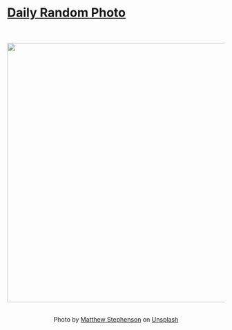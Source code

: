 # [Daily Random Photo](https://www.dailyrandomphoto.com/)

<div align="center">
  <br>
  <br>
  <a href="https://www.dailyrandomphoto.com/p/2025/2025-05-30/"><img src="https://images.unsplash.com/photo-1745933121819-576063018cbd?crop=entropy&cs=tinysrgb&fit=max&fm=jpg&ixid=M3w3NzUwOHwwfDF8cmFuZG9tfHx8fHx8fHx8MTc0ODU2NjAzMHw&ixlib=rb-4.1.0&q=80&w=1080" width="600px"></a>
  <br>
  <br>
  <p class="has-text-grey">Photo by <a href="https://unsplash.com/@matthewryanstephenson?utm_source=Daily%20Random%20Photo&amp;utm_medium=referral" target="_blank" rel="noopener noreferrer">Matthew Stephenson</a> on <a href="https://unsplash.com/photos/a-majestic-lion-looks-onward-QT7bP7tMehU?utm_source=Daily%20Random%20Photo&amp;utm_medium=referral" target="_blank" rel="noopener noreferrer">Unsplash</a></p>
</div>
